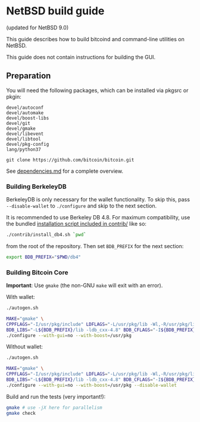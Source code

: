 NetBSD build guide
======================
(updated for NetBSD 9.0)

This guide describes how to build bitcoind and command-line utilities on NetBSD.

This guide does not contain instructions for building the GUI.

Preparation
-------------

You will need the following packages, which can be installed via pkgsrc or pkgin:

```
devel/autoconf
devel/automake
devel/boost-libs
devel/git
devel/gmake
devel/libevent
devel/libtool
devel/pkg-config
lang/python37

git clone https://github.com/bitcoin/bitcoin.git
```

See [dependencies.md](dependencies.md) for a complete overview.

### Building BerkeleyDB

BerkeleyDB is only necessary for the wallet functionality. To skip this, pass
`--disable-wallet` to `./configure` and skip to the next section.

It is recommended to use Berkeley DB 4.8. For maximum compatibility, use the
bundled [installation script included in contrib/](/contrib/install_db4.sh) like so:

```bash
./contrib/install_db4.sh `pwd`
```

from the root of the repository. Then set `BDB_PREFIX` for the next section:

```bash
export BDB_PREFIX="$PWD/db4"
```

### Building Bitcoin Core

**Important**: Use `gmake` (the non-GNU `make` will exit with an error).

With wallet:
```bash
./autogen.sh

MAKE="gmake" \
CPPFLAGS="-I/usr/pkg/include" LDFLAGS="-L/usr/pkg/lib -Wl,-R/usr/pkg/lib" \
BDB_LIBS="-L${BDB_PREFIX}/lib -ldb_cxx-4.8" BDB_CFLAGS="-I${BDB_PREFIX}/include" \
./configure --with-gui=no --with-boost=/usr/pkg
```

Without wallet:
```bash
./autogen.sh

MAKE="gmake" \
CPPFLAGS="-I/usr/pkg/include" LDFLAGS="-L/usr/pkg/lib -Wl,-R/usr/pkg/lib" \
BDB_LIBS="-L${BDB_PREFIX}/lib -ldb_cxx-4.8" BDB_CFLAGS="-I${BDB_PREFIX}/include" \
./configure --with-gui=no --with-boost=/usr/pkg --disable-wallet
```

Build and run the tests (very important!):
```bash
gmake # use -jX here for parallelism
gmake check
```
